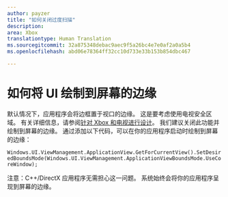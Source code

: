 ```yaml
---
author: payzer
title: "如何关闭过度扫描"
description: 
area: Xbox
translationtype: Human Translation
ms.sourcegitcommit: 32a875348debac9aec9f5a26bc4e7e0af2a0a5b4
ms.openlocfilehash: abd06e78364ff32cc10d733e33b153b854dbc467

---
```


# 如何将 UI 绘制到屏幕的边缘   
默认情况下，应用程序会将边框置于视口的边缘。 这是要考虑使用电视安全区域。 有关详细信息，请参阅[针对 Xbox 和电视进行设计](http://go.microsoft.com/fwlink/?LinkID=760736#tv-safe-area)。  我们建议关闭此功能并绘制到屏幕的边缘。 通过添加以下代码，可以在你的应用程序启动时绘制到屏幕的边缘：
   
`Windows.UI.ViewManagement.ApplicationView.GetForCurrentView().SetDesiredBoundsMode(Windows.UI.ViewManagement.ApplicationViewBoundsMode.UseCoreWindow);`
   
注意：C++/DirectX 应用程序无需担心这一问题。 系统始终会将你的应用程序呈现到屏幕的边缘。



<!--HONumber=Jun16_HO5-->


